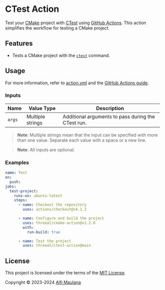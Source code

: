 # CTest Action

Test your [CMake](https://cmake.org/) project with [CTest](https://cmake.org/cmake/help/book/mastering-cmake/chapter/Testing%20With%20CMake%20and%20CTest.html) using [GitHub Actions](https://github.com/features/actions). This action simplifies the workflow for testing a CMake project.

## Features

- Tests a CMake project with the [`ctest`](https://cmake.org/cmake/help/latest/manual/ctest.1.html) command.

## Usage

For more information, refer to [action.yml](./action.yml) and the [GitHub Actions guide](https://docs.github.com/en/actions/learn-github-actions/understanding-github-actions).

### Inputs

| Name | Value Type | Description |
| --- | --- | --- |
| `args` | Multiple strings | Additional arguments to pass during the CTest run. |

> **Note**: Multiple strings mean that the input can be specified with more than one value. Separate each value with a space or a new line.

> **Note**: All inputs are optional.

### Examples

```yaml
name: Test
on:
  push:
jobs:
  test-project:
    runs-on: ubuntu-latest
    steps:
      - name: Checkout the repository
        uses: actions/checkout@v4.1.2

      - name: Configure and build the project
        uses: threeal/cmake-action@v1.2.0
        with:
          run-build: true

      - name: Test the project
        uses: threeal/ctest-action@main
```

## License

This project is licensed under the terms of the [MIT License](./LICENSE).

Copyright © 2023-2024 [Alfi Maulana](https://github.com/threeal/)
